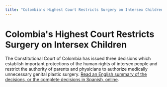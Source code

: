 ```yaml
---
title: "Colombia's Highest Court Restricts Surgery on Intersex Children"
---
```


# Colombia's Highest Court Restricts Surgery on Intersex Children

The Constitutional Court of Colombia has issued three decisions which establish important protections of the human rights of intersex people and restrict the authority of parents and physicians to authorize medically unnecessary genital plastic surgery. [Read an English summary of the decisions, or the complete decisions in Spanish, online][1].

 [1]: colombia